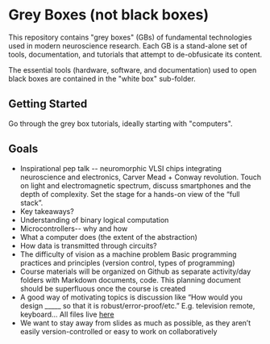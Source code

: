# Grey Boxes (not black boxes)

This repository contains "grey boxes" (GBs) of fundamental technologies used in modern neuroscience research.
Each GB is a stand-alone set of tools, documentation, and tutorials that attempt to de-obfusicate its content.

The essential tools (hardware, software, and documentation) used to open black boxes are contained in the "white box" sub-folder.

## Getting Started

Go through the grey box tutorials, ideally starting with "computers".

## Goals

- Inspirational pep talk -- neuromorphic VLSI chips integrating neuroscience and electronics, Carver Mead + Conway revolution. Touch on light and electromagnetic spectrum, discuss smartphones and the depth of complexity. Set the stage for a hands-on view of the “full stack”.
- Key takeaways?
- Understanding of binary logical computation
- Microcontrollers-- why and how
- What a computer does (the extent of the abstraction)
- How data is transmitted through circuits?
- The difficulty of vision as a machine problem
Basic programming practices and principles (version control, types of programming)
- Course materials will be organized on Github as separate activity/day folders with Markdown documents, code. This planning document should be superfluous once the course is created
- A good way of motivating topics is discussion like “How would you design _____ so that it is robust/error-proof/etc.” E.g. television remote, keyboard…
All files live [here](https://github.com/swcphd/greyboxes/tree/master/)
- We want to stay away from slides as much as possible, as they aren’t easily version-controlled or easy to work on collaboratively
